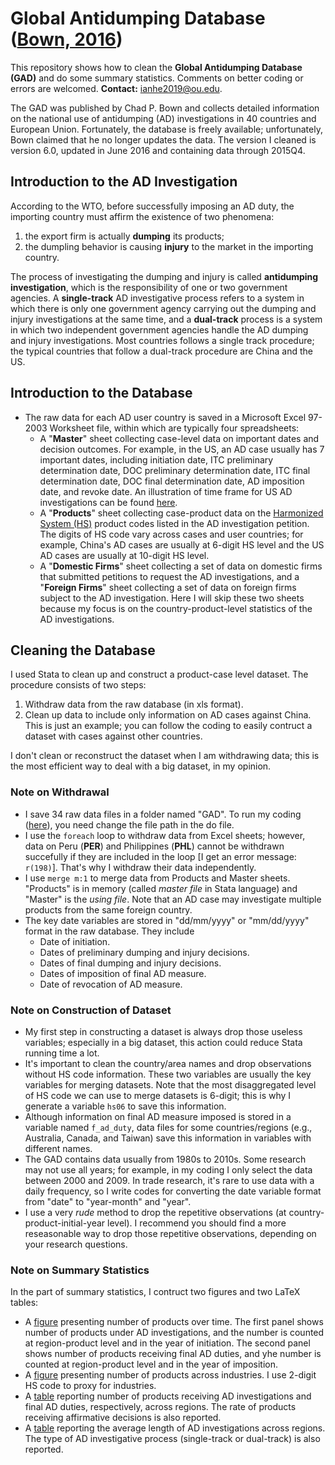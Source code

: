 # Global Antidumping Database ([Bown, 2016](https://www.chadpbown.com/global-antidumping-database/))
This repository shows how to clean the **Global Antidumping Database (GAD)** and do some summary statistics. Comments on better coding or errors are welcomed. **Contact:** [ianhe2019@ou.edu](mailto:ianhe2019@ou.edu?subject=[GitHub]%20GAD).

The GAD was published by Chad P. Bown and collects detailed information on the national use of antidumping (AD) investigations in 40 countries and European Union. Fortunately, the database is freely available; unfortunately, Bown claimed that he no longer updates the data. The version I cleaned is version 6.0, updated in June 2016 and containing data through 2015Q4.


## Introduction to the AD Investigation
According to the WTO, before successfully imposing an AD duty, the importing country must affirm the existence of two phenomena:
  1. the export firm is actually **dumping** its products;
  2. the dumpling behavior is causing **injury** to the market in the importing country.

The process of investigating the dumping and injury is called **antidumping investigation**, which is the responsibility of one or two government agencies. A **single-track** AD investigative process refers to a system in which there is only one government agency carrying out the dumping and injury investigations at the same time, and a **dual-track** process is a system in which two independent government agencies handle the AD dumping and injury investigations. Most countries follows a single track procedure; the typical countries that follow a dual-track procedure are China and the US.


## Introduction to the Database
* The raw data for each AD user country is saved in a Microsoft Excel 97-2003 Worksheet file, within which are typically four spreadsheets:
  * A "**Master**" sheet collecting case-level data on important dates and decision outcomes. For example, in the US, an AD case usually has 7 important dates, including initiation date, ITC preliminary determination date, DOC preliminary determination date, ITC final determination date, DOC final determination date, AD imposition date, and revoke date. An illustration of time frame for US AD investigations can be found [here](https://www.trade.gov/statutory-time-frame-adcvd-investigations).
  * A "**Products**" sheet collecting case-product data on the [Harmonized System (HS)](https://en.wikipedia.org/wiki/Harmonized_System) product codes listed in the AD investigation petition. The digits of HS code vary across cases and user countries; for example, China's AD cases are usually at 6-digit HS level and the US AD cases are usually at 10-digit HS level.
  * A "**Domestic Firms**" sheet collecting a set of data on domestic firms that submitted petitions to request the AD investigations, and a "**Foreign Firms**" sheet collecting a set of data on foreign firms subject to the AD investigation. Here I will skip these two sheets because my focus is on the country-product-level statistics of the AD investigations.


## Cleaning the Database
I used Stata to clean up and construct a product-case level dataset. The procedure consists of two steps:
  1. Withdraw data from the raw database (in xls format).
  1. Clean up data to include only information on AD cases against China. This is just an example; you can follow the coding to easily contruct a dataset with cases against other countries.

I don't clean or reconstruct the dataset when I am withdrawing data; this is the most efficient way to deal with a big dataset, in my opinion.


### Note on Withdrawal
* I save 34 raw data files in a folder named "GAD". To run my coding ([here](./Step1_Withdraw_Data.do)), you need change the file path in the do file.
* I use the `foreach` loop to withdraw data from Excel sheets; however, data on Peru (**PER**) and Philippines (**PHL**) cannot be withdrawn succefully if they are included in the loop [I get an error message: `r(198)`]. That's why I withdraw their data independently.
* I use `merge m:1` to merge data from Products and Master sheets. "Products" is in memory (called *master file* in Stata language) and "Master" is the *using file*. Note that an AD case may investigate multiple products from the same foreign country.
* The key date variables are stored in "dd/mm/yyyy" or "mm/dd/yyyy" format in the raw database. They include
  * Date of initiation.
  * Dates of preliminary dumping and injury decisions. 
  * Dates of final dumping and injury decisions.
  * Dates of imposition of final AD measure.
  * Date of revocation of AD measure.

### Note on Construction of Dataset
* My first step in constructing a dataset is always drop those useless variables; especially in a big dataset, this action could reduce Stata running time a lot.
* It's important to clean the country/area names and drop observations without HS code information. These two variables are usually the key variables for merging datasets. Note that the most disaggregated level of HS code we can use to merge datasets is 6-digit; this is why I generate a variable `hs06` to save this information.
* Although information on final AD measure imposed is stored in a variable named `f_ad_duty`, data files for some countries/regions (e.g., Australia, Canada, and Taiwan) save this information in variables with different names.
* The GAD contains data usually from 1980s to 2010s. Some research may not use all years; for example, in my coding I only select the data between 2000 and 2009. In trade research, it's rare to use data with a daily frequency, so I write codes for converting the date variable format from "date" to "year-month" and "year".
* I use a very *rude* method to drop the repetitive observations (at country-product-initial-year level). I recommend you should find a more reseasonable way to drop those repetitive observations, depending on your research questions.

### Note on Summary Statistics
In the part of summary statistics, I contruct two figures and two LaTeX tables:
  * A [figure](./Figures/Number_of_Products_over_Time.pdf) presenting number of products over time. The first panel shows number of products under AD investigations, and the number is counted at region-product level and in the year of initiation. The second panel shows number of products receiving final AD duties, and yhe number is counted at region-product level and in the year of imposition.
  * A [figure](./Figures/Number_of_Products_across_Industries.pdf) presenting number of products across industries. I use 2-digit HS code to proxy for industries.
  * A [table](./Tables/Table_GAD.tex) reporting number of products receiving AD investigations and final AD duties, respectively, across regions. The rate of products receiving affirmative decisions is also reported.
  * A [table](./Tables/Table_duration.tex) reporting the average length of AD investigations across regions. The type of AD investigative process (single-track or dual-track) is also reported.
